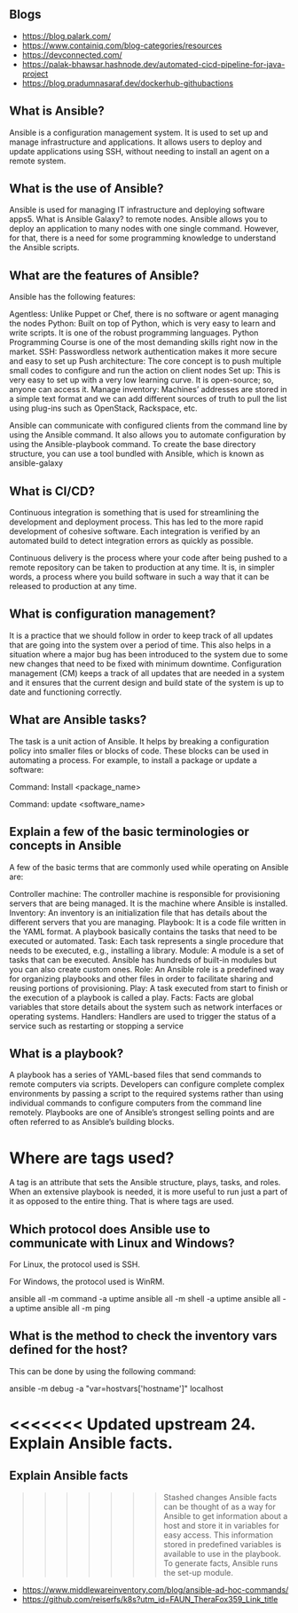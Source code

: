 ##  Blogs

+ https://blog.palark.com/
+ https://www.containiq.com/blog-categories/resources
+ https://devconnected.com/
+ https://palak-bhawsar.hashnode.dev/automated-cicd-pipeline-for-java-project
+ https://blog.pradumnasaraf.dev/dockerhub-githubactions

## What is Ansible?
Ansible is a configuration management system. It is used to set up and manage infrastructure and applications. It allows users to deploy and update applications using SSH, without needing to install an agent on a remote system.

## What is the use of Ansible?
Ansible is used for managing IT infrastructure and deploying software apps5. What is Ansible Galaxy? to remote nodes. Ansible allows you to deploy an application to many nodes with one single command. However, for that, there is a need for some programming knowledge to understand the Ansible scripts.

## What are the features of Ansible?
Ansible has the following features:

Agentless: Unlike Puppet or Chef, there is no software or agent managing the nodes
Python: Built on top of Python, which is very easy to learn and write scripts. It is one of the robust programming languages. Python Programming Course is one of the most demanding skills right now in the market.
SSH: Passwordless network authentication makes it more secure and easy to set up
Push architecture: The core concept is to push multiple small codes to configure and run the action on client nodes
Set up: This is very easy to set up with a very low learning curve. It is open-source; so, anyone can access it.
Manage inventory: Machines’ addresses are stored in a simple text format and we can add different sources of truth to pull the list using plug-ins such as OpenStack, Rackspace, etc.

Ansible can communicate with configured clients from the command line by using the Ansible command. It also allows you to automate configuration by using the Ansible-playbook command. To create the base directory structure, you can use a tool bundled with Ansible, which is known as ansible-galaxy

## What is CI/CD?
Continuous integration is something that is used for streamlining the development and deployment process. This has led to the more rapid development of cohesive software. Each integration is verified by an automated build to detect integration errors as quickly as possible.

Continuous delivery is the process where your code after being pushed to a remote repository can be taken to production at any time. It is, in simpler words, a process where you build software in such a way that it can be released to production at any time.

## What is configuration management?
It is a practice that we should follow in order to keep track of all updates that are going into the system over a period of time. This also helps in a situation where a major bug has been introduced to the system due to some new changes that need to be fixed with minimum downtime. Configuration management (CM) keeps a track of all updates that are needed in a system and it ensures that the current design and build state of the system is up to date and functioning correctly.

## What are Ansible tasks?
The task is a unit action of Ansible. It helps by breaking a configuration policy into smaller files or blocks of code. These blocks can be used in automating a process. For example, to install a package or update a software:

Command: Install <package_name>

Command: update <software_name>

## Explain a few of the basic terminologies or concepts in Ansible
A few of the basic terms that are commonly used while operating on Ansible are:

Controller machine: The controller machine is responsible for provisioning servers that are being managed. It is the machine where Ansible is installed.
Inventory: An inventory is an initialization file that has details about the different servers that you are managing.
Playbook: It is a code file written in the YAML format. A playbook basically contains the tasks that need to be executed or automated.
Task: Each task represents a single procedure that needs to be executed, e.g., installing a library.
Module: A module is a set of tasks that can be executed. Ansible has hundreds of built-in modules but you can also create custom ones.
Role: An Ansible role is a predefined way for organizing playbooks and other files in order to facilitate sharing and reusing portions of provisioning.
Play: A task executed from start to finish or the execution of a playbook is called a play.
Facts: Facts are global variables that store details about the system such as network interfaces or operating systems.
Handlers: Handlers are used to trigger the status of a service such as restarting or stopping a service

## What is a playbook?
A playbook has a series of YAML-based files that send commands to remote computers via scripts. Developers can configure complete complex environments by passing a script to the required systems rather than using individual commands to configure computers from the command line remotely. Playbooks are one of Ansible’s strongest selling points and are often referred to as Ansible’s building blocks.

# Where are tags used?
A tag is an attribute that sets the Ansible structure, plays, tasks, and roles. When an extensive playbook is needed, it is more useful to run just a part of it as opposed to the entire thing. That is where tags are used.

## Which protocol does Ansible use to communicate with Linux and Windows?
For Linux, the protocol used is SSH.

For Windows, the protocol used is WinRM.

ansible all -m command -a uptime 
ansible all -m shell -a uptime 
ansible all -a uptime
ansible all -m ping 

## What is the method to check the inventory vars defined for the host?
This can be done by using the following command:

ansible -m debug -a "var=hostvars['hostname']" localhost

<<<<<<< Updated upstream
24. Explain Ansible facts.
=======
## Explain Ansible facts
>>>>>>> Stashed changes
Ansible facts can be thought of as a way for Ansible to get information about a host and store it in variables for easy access. This information stored in predefined variables is available to use in the playbook. To generate facts, Ansible runs the set-up module.

+ https://www.middlewareinventory.com/blog/ansible-ad-hoc-commands/
+ https://github.com/reiserfs/k8s?utm_id=FAUN_TheraFox359_Link_title
